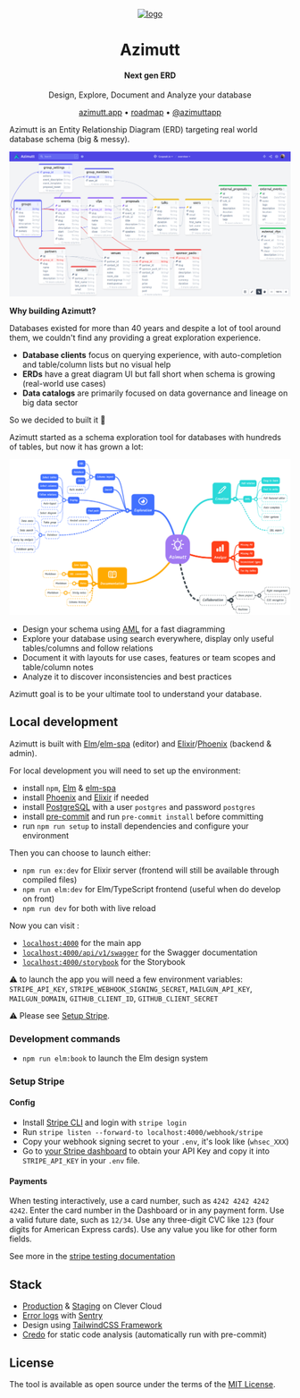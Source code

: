 <p align="center"><a href="https://azimutt.app" target="_blank"><img width="150px" src="https://azimutt.app/logo.png" alt="logo"/></a></p>
<h1 align="center">Azimutt</h1>
<h4 align="center">Next gen ERD</h4>
<p align="center">Design, Explore, Document and Analyze your database</p>

<p align="center">
  <a href="https://azimutt.app" target="_blank">azimutt.app</a> •
  <a href="https://github.com/azimuttapp/azimutt/projects/1" target="_blank">roadmap</a> •
  <a href="https://twitter.com/azimuttapp" target="_blank">@azimuttapp</a>
</p>

Azimutt is an Entity Relationship Diagram (ERD) targeting real world database schema (big & messy).

![Azimutt screenshot](docs/_assets/azimutt-screenshot-gospeak.png)

**Why building Azimutt?**

Databases existed for more than 40 years and despite a lot of tool around them, we couldn't find any providing a great exploration experience.

- **Database clients** focus on querying experience, with auto-completion and table/column lists but no visual help
- **ERDs** have a great diagram UI but fall short when schema is growing (real-world use cases)
- **Data catalogs** are primarily focused on data governance and lineage on big data sector

So we decided to built it 💪

Azimutt started as a schema exploration tool for databases with hundreds of tables, but now it has grown a lot:

![Azimutt roadmap](docs/_assets/azimutt-roadmap.png)

- Design your schema using [AML](docs/aml/README.md) for a fast diagramming
- Explore your database using search everywhere, display only useful tables/columns and follow relations
- Document it with layouts for use cases, features or team scopes and table/column notes
- Analyze it to discover inconsistencies and best practices

Azimutt goal is to be your ultimate tool to understand your database.

## Local development

Azimutt is built with [Elm](https://elm-lang.org)/[elm-spa](https://www.elm-spa.dev) (editor) and [Elixir](https://elixir-lang.org)/[Phoenix](https://www.phoenixframework.org) (backend & admin).

For local development you will need to set up the environment:

- install `npm`, [Elm](https://guide.elm-lang.org/install/elm.html) & [elm-spa](https://www.elm-spa.dev)
- install [Phoenix](https://hexdocs.pm/phoenix/installation.html) and [Elixir](https://elixir-lang.org/install.html) if needed
- install [PostgreSQL](https://www.postgresql.org/download) with a user `postgres` and password `postgres`
- install [pre-commit](https://pre-commit.com) and run `pre-commit install` before committing
- run `npm run setup` to install dependencies and configure your environment

Then you can choose to launch either:

- `npm run ex:dev` for Elixir server (frontend will still be available through compiled files)
- `npm run elm:dev` for Elm/TypeScript frontend (useful when do develop on front)
- `npm run dev` for both with live reload

Now you can visit :

- [`localhost:4000`](http://localhost:4000) for the main app
- [`localhost:4000/api/v1/swagger`](http://localhost:4000/api/swagger) for the Swagger documentation
- [`localhost:4000/storybook`](http://localhost:4000/storybook) for the Storybook

⚠️ to launch the app you will need a few environment variables: `STRIPE_API_KEY`, `STRIPE_WEBHOOK_SIGNING_SECRET`, `MAILGUN_API_KEY`, `MAILGUN_DOMAIN`, `GITHUB_CLIENT_ID`, `GITHUB_CLIENT_SECRET`

⚠️ Please see [Setup Stripe](#setup-stripe).

### Development commands

- `npm run elm:book` to launch the Elm design system

### Setup Stripe

#### Config

- Install [Stripe CLI](https://stripe.com/docs/stripe-cli) and login with `stripe login`
- Run `stripe listen --forward-to localhost:4000/webhook/stripe`
- Copy your webhook signing secret to your `.env`, it's look like (`whsec_XXX`)
- Go to [your Stripe dashboard](https://dashboard.stripe.com/test/apikeys) to obtain your API Key and copy it into `STRIPE_API_KEY` in your `.env` file.

#### Payments

When testing interactively, use a card number, such as `4242 4242 4242 4242`. Enter the card number in the Dashboard or in any payment form.
Use a valid future date, such as `12/34`.
Use any three-digit CVC like `123` (four digits for American Express cards).
Use any value you like for other form fields.

See more in the [stripe testing documentation](https://stripe.com/docs/testing)

## Stack

* [Production](https://azimutt.app) & [Staging](https://azimutt.dev) on Clever Cloud
* [Error logs](https://sentry.io/organizations/azimuttapp/issues/?project=6635088) with [Sentry](https://sentry.io)
* Design using [TailwindCSS Framework](https://tailwindcss.com)
* [Credo](http://credo-ci.org) for static code analysis (automatically run with pre-commit)

## License

The tool is available as open source under the terms of the [MIT License](https://opensource.org/licenses/MIT).

